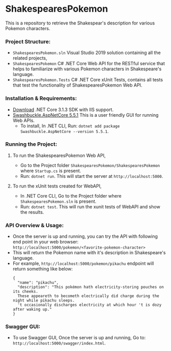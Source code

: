 # ShakespearesPokemon
This is a repository to retrieve the Shakespear's description for various Pokemon characters.

### Project Structure:

* `ShakespearesPokemon.sln`  Visual Studio 2019 solution containing all the related projects,
* `ShakespearesPokemon` C# .NET Core Web API for the RESTful service that helps to familiarize with various Pokemon characters in Shakespeare's language.
* `ShakespearesPokemon.Tests` C# .NET Core xUnit Tests, contains all tests that test the functionality of ShakespearesPokemon Web API.
	
### Installation & Requirements:

* [Download](https://dotnet.microsoft.com/download/dotnet-core/3.1) .NET Core 3.1.3 SDK with IIS support.
* [Swashbuckle.AspNetCore 5.5.1](https://github.com/domaindrivendev/Swashbuckle.AspNetCore) This is a user friendly GUI for running Web APIs.
	- To install, In .NET CLI, Run: `dotnet add package Swashbuckle.AspNetCore --version 5.5.1`.
	
	
### Running the Project:

1. To run the ShakespearesPokemon Web API, 
	- Go to the Project folder `ShakespearesPokemon/ShakespearesPokemon` where `Startup.cs` is present. 
	- Run: `dotnet run`. This will start the server at `http://localhost:5000`.
	
2. To run the xUnit tests created for WebAPI,
	- In .NET Core CLI, Go to the Project folder where `ShakespearesPokemon.sln` is present. 
	- Run: `dotnet test`. This will run the xunit tests of WebAPI and show the results.
	
	
### API Overview & Usage:

* Once the server is up and running, you can try the API with following end point in your web browser: `http://localhost:5000/pokemon/<favorite-pokemon-character>` 
* This will return the Pokemon name with it's description in Shakespeare's language.
* For example, `http://localhost:5000/pokemon/pikachu` endpoint will return something like below:
	```
	{
	  "name": "pikachu",
	  "description": "This pokémon hath electricity-storing pouches on its cheeks. 
	  These appeareth to becometh electrically did charge during the night while pikachu sleeps.
	  't occasionally discharges electricity at which hour 't is dozy after waking up."
	}
	```
	
### Swagger GUI:

* To use Swagger GUI, Once the server is up and running, Go to: `http://localhost:5000/swagger/index.html`.
	
